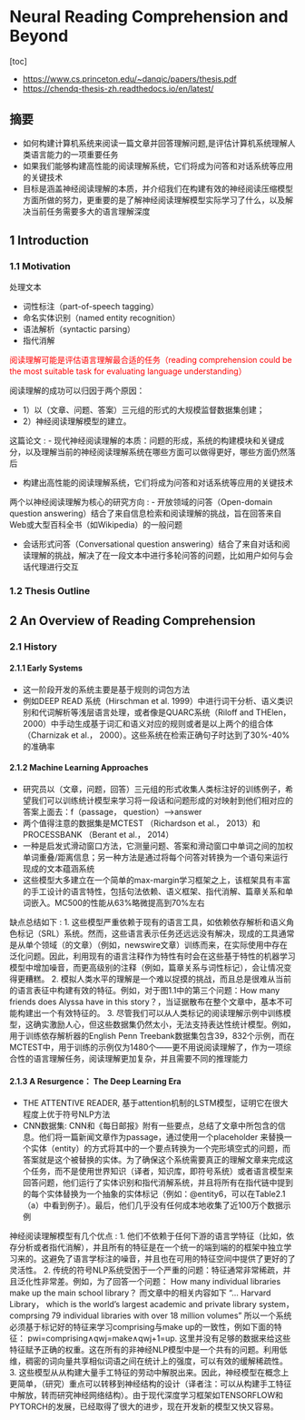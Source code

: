 # Neural Reading Comprehension and Beyond
[toc]

- https://www.cs.princeton.edu/~danqic/papers/thesis.pdf
- https://chendq-thesis-zh.readthedocs.io/en/latest/

## 摘要
- 如何构建计算机系统来阅读一篇文章并回答理解问题,是评估计算机系统理解人类语言能力的一项重要任务
- 如果我们能够构建高性能的阅读理解系统，它们将成为问答和对话系统等应用的关键技术
- 目标是涵盖神经阅读理解的本质，并介绍我们在构建有效的神经阅读压缩模型方面所做的努力，更重要的是了解神经阅读理解模型实际学习了什么，以及解决当前任务需要多大的语言理解深度

## 1 Introduction
### 1.1 **Motivation**
处理文本
- 词性标注（part-of-speech tagging）
- 命名实体识别（named entity recognition）
- 语法解析（syntactic parsing）
- 指代消解

<font color=red>阅读理解可能是评估语言理解最合适的任务（reading comprehension could be the most suitable task for evaluating language understanding）</font>

阅读理解的成功可以归因于两个原因：
- 1）以（文章、问题、答案）三元组的形式的大规模监督数据集创建；
- 2）神经阅读理解模型的建立。

这篇论文
: - 现代神经阅读理解的本质：问题的形成，系统的构建模块和关键成分，以及理解当前的神经阅读理解系统在哪些方面可以做得更好，哪些方面仍然落后
  - 构建出高性能的阅读理解系统，它们将成为问答和对话系统等应用的关键技术

两个以神经阅读理解为核心的研究方向
: - 开放领域的问答（Open-domain question answering）结合了来自信息检索和阅读理解的挑战，旨在回答来自Web或大型百科全书（如Wikipedia）的一般问题
  - 会话形式问答（Conversational question answering）结合了来自对话和阅读理解的挑战，解决了在一段文本中进行多轮问答的问题，比如用户如何与会话代理进行交互

### 1.2 Thesis Outline

## 2 An Overview of Reading Comprehension
### 2.1 History
#### 2.1.1 Early Systems
- 这一阶段开发的系统主要是基于规则的词包方法
- 例如DEEP READ 系统（Hirschman et al. 1999）中进行词干分析、语义类识别和代词解析等浅层语言处理，或者像是QUARC系统（Riloff and THElen，2000）中手动生成基于词汇和语义对应的规则或者是以上两个的组合体（Charnizak et al.， 2000）。这些系统在检索正确句子时达到了30%-40%的准确率

#### 2.1.2 Machine Learning Approaches
- 研究员以（文章，问题，回答）三元组的形式收集人类标注好的训练例子，希望我们可以训练统计模型来学习将一段话和问题形成的对映射到他们相对应的答案上面去：f（passage， question）–>answer
- 两个值得注意的数据集是MCTEST （Richardson et al.， 2013）和PROCESSBANK （Berant et al.， 2014）
- 一种是启发式滑动窗口方法，它测量问题、答案和滑动窗口中单词之间的加权单词重叠/距离信息；另一种方法是通过将每个问答对转换为一个语句来运行现成的文本蕴涵系统
- 这些模型大多建立在一个简单的max-margin学习框架之上，该框架具有丰富的手工设计的语言特性，包括句法依赖、语义框架、指代消解、篇章关系和单词嵌入。MC500的性能从63%略微提高到70%左右

缺点总结如下
: 1. 这些模型严重依赖于现有的语言工具，如依赖依存解析和语义角色标记（SRL）系统。然而，这些语言表示任务还远远没有解决，现成的工具通常是从单个领域（的文章）（例如，newswire文章）训练而来，在实际使用中存在泛化问题。因此，利用现有的语言注释作为特性有时会在这些基于特性的机器学习模型中增加噪音，而更高级别的注释（例如，篇章关系与词性标记），会让情况变得更糟糕。
  2. 模拟人类水平的理解是一个难以捉摸的挑战，而且总是很难从当前的语言表征中构建有效的特征。例如，对于图1.1中的第三个问题：How many friends does Alyssa have in this story？，当证据散布在整个文章中，基本不可能构建出一个有效特征的。
  3. 尽管我们可以从人类标记的阅读理解示例中训练模型，这确实激励人心，但这些数据集仍然太小，无法支持表达性统计模型。例如，用于训练依存解析器的English Penn Treebank数据集包含39，832个示例，而在MCTEST中，用于训练的示例仅为1480个——更不用说阅读理解了，作为一项综合性的语言理解任务，阅读理解更加复杂，并且需要不同的推理能力

#### 2.1.3 A Resurgence： The Deep Learning Era
- THE ATTENTIVE READER, 基于attention机制的LSTM模型，证明它在很大程度上优于符号NLP方法
- CNN数据集: CNN和《每日邮报》附有一些要点，总结了文章中所包含的信息。他们将一篇新闻文章作为passage，通过使用一个placeholder 来替换一个实体（entity）的方式将其中的一个要点转换为一个完形填空式的问题，而答案就是这个被替换的实体。为了确保这个系统需要真正的理解文章来完成这个任务，而不是使用世界知识（译者，知识库，即符号系统）或者语言模型来回答问题，他们运行了实体识别和指代消解系统，并且将所有在指代链中提到的每个实体替换为一个抽象的实体标记（例如：@entity6，可以在Table2.1（a）中看到例子）。最后，他们几乎没有任何成本地收集了近100万个数据示例

神经阅读理解模型有几个优点
: 1. 他们不依赖于任何下游的语言学特征（比如，依存分析或者指代消解），并且所有的特征是在一个统一的端到端的的框架中独立学习来的。这避免了语言学标注的噪音，并且也在可用的特征空间中提供了更好的了灵活性。
  2. 传统的符号NLP系统受困于一个严重的问题：特征通常非常稀疏，并且泛化性非常差。例如，为了回答一个问题：
 How many individual libraries make up the main school library？
而文章中的相关内容如下
“… Harvard Library， which is the world’s largest academic and private library system， comprsing 79 individual libraries with over 18 million volumes”
所以一个系统必须基于标记好的特征来学习comprising与make up的一致性，例如下面的特征：
pwi=comprising∧qwj=make∧qwj+1=up.
这里并没有足够的数据来给这些特征赋予正确的权重。这在所有的非神经NLP模型中是一个共有的问题。利用低维，稠密的词向量共享相似词语之间在统计上的强度，可以有效的缓解稀疏性。
  3. 这些模型从从构建大量手工特征的劳动中解脱出来。因此，神经模型在概念上更简单，（研究）重点可以转移到神经结构的设计（译者注：可以从构建手工特征中解放，转而研究神经网络结构）。由于现代深度学习框架如TENSORFLOW和PYTORCH的发展，已经取得了很大的进步，现在开发新的模型又快又容易。



















